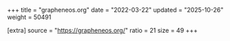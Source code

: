 +++
title = "grapheneos.org"
date = "2022-03-22"
updated = "2025-10-26"
weight = 50491

[extra]
source = "https://grapheneos.org/"
ratio = 21
size = 49
+++
